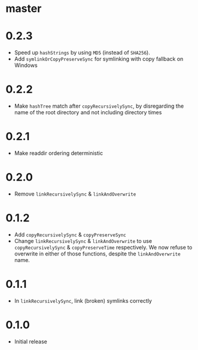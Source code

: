 # master

# 0.2.3

* Speed up `hashStrings` by using `MD5` (instead of `SHA256`).
* Add `symlinkOrCopyPreserveSync` for symlinking with copy fallback on Windows

# 0.2.2

* Make `hashTree` match after `copyRecursivelySync`, by disregarding the
  name of the root directory and not including directory times

# 0.2.1

* Make readdir ordering deterministic

# 0.2.0

* Remove `linkRecursivelySync` & `linkAndOverwrite`

# 0.1.2

* Add `copyRecursivelySync` & `copyPreserveSync`
* Change `linkRecursivelySync` & `linkAndOverwrite` to use
  `copyRecursivelySync` & `copyPreserveTime` respectively. We now refuse
  to overwrite in either of those functions, despite the `linkAndOverwrite`
  name.

# 0.1.1

* In `linkRecursivelySync`, link (broken) symlinks correctly

# 0.1.0

* Initial release
